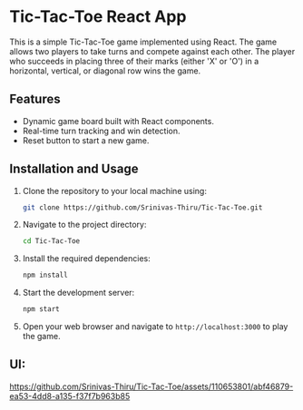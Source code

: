 # Tic-Tac-Toe React App

This is a simple Tic-Tac-Toe game implemented using React. The game allows two players to take turns and compete against each other. The player who succeeds in placing three of their marks (either 'X' or 'O') in a horizontal, vertical, or diagonal row wins the game.

## Features

- Dynamic game board built with React components.
- Real-time turn tracking and win detection.
- Reset button to start a new game.

## Installation and Usage

1. Clone the repository to your local machine using:

   ```bash
   git clone https://github.com/Srinivas-Thiru/Tic-Tac-Toe.git
   ```

2. Navigate to the project directory:

   ```bash
   cd Tic-Tac-Toe
   ```

3. Install the required dependencies:

   ```bash
   npm install
   ```

4. Start the development server:

   ```bash
   npm start
   ```

5. Open your web browser and navigate to `http://localhost:3000` to play the game.


## UI:


https://github.com/Srinivas-Thiru/Tic-Tac-Toe/assets/110653801/abf46879-ea53-4dd8-a135-f37f7b963b85





